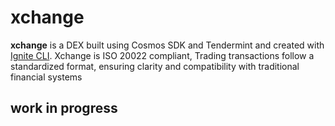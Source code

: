 # xchange
**xchange** is a DEX built using Cosmos SDK and Tendermint and created with [Ignite CLI](https://ignite.com/cli). Xchange is ISO 20022 compliant, Trading transactions follow a standardized format, ensuring clarity and compatibility with traditional financial systems

## work in progress

